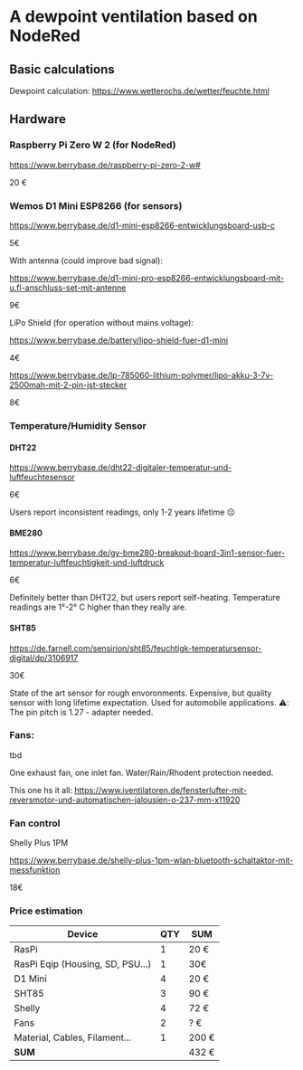 # A dewpoint ventilation based on NodeRed
## Basic calculations

Dewpoint calculation: https://www.wetterochs.de/wetter/feuchte.html



## Hardware

### Raspberry Pi Zero W 2 (for NodeRed)
https://www.berrybase.de/raspberry-pi-zero-2-w#

20 €

### Wemos D1 Mini ESP8266 (for sensors)
https://www.berrybase.de/d1-mini-esp8266-entwicklungsboard-usb-c

5€

With antenna (could improve bad signal):

https://www.berrybase.de/d1-mini-pro-esp8266-entwicklungsboard-mit-u.fl-anschluss-set-mit-antenne

9€


LiPo Shield (for operation without mains voltage):

https://www.berrybase.de/battery/lipo-shield-fuer-d1-mini

4€

https://www.berrybase.de/lp-785060-lithium-polymer/lipo-akku-3-7v-2500mah-mit-2-pin-jst-stecker

8€

### Temperature/Humidity Sensor
#### DHT22
https://www.berrybase.de/dht22-digitaler-temperatur-und-luftfeuchtesensor

6€

Users report inconsistent readings, only 1-2 years lifetime :frowning_face:

#### BME280
https://www.berrybase.de/gy-bme280-breakout-board-3in1-sensor-fuer-temperatur-luftfeuchtigkeit-und-luftdruck

6€

Definitely better than DHT22, but users report self-heating. Temperature readings are 1°-2° C higher than they really are.

#### SHT85
https://de.farnell.com/sensirion/sht85/feuchtigk-temperatursensor-digital/dp/3106917

30€

State of the art sensor for rough envoronments. Expensive, but quality sensor with long lifetime expectation. Used for automobile applications. :warning:: The pin pitch is 1.27 - adapter needed.



### Fans:
tbd

One exhaust fan, one inlet fan. Water/Rain/Rhodent protection needed.

This one hs it all: https://www.iventilatoren.de/fensterlufter-mit-reversmotor-und-automatischen-jalousien-o-237-mm-x11920

### Fan control
Shelly Plus 1PM

https://www.berrybase.de/shelly-plus-1pm-wlan-bluetooth-schaltaktor-mit-messfunktion

18€

### Price estimation
| Device | QTY | SUM |
| -------|-----|-----|
| RasPi | 1 | 20 € |
| RasPi Eqip (Housing, SD, PSU...) | 1 | 30€ |
| D1 Mini | 4 | 20 € |
| SHT85 | 3 | 90 € |
| Shelly | 4 | 72 € |
| Fans | 2 | ? € |
| Material, Cables, Filament... | 1 | 200 € |
| **SUM** | | 432 € |